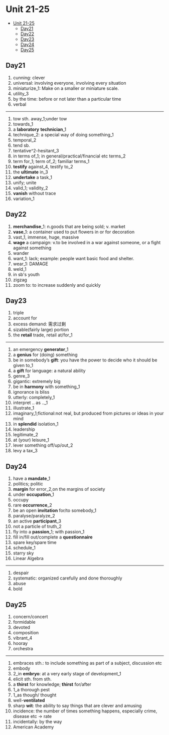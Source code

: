 # Unit 21-25

- [Unit 21-25](#unit-21-25)
  - [Day21](#day21)
  - [Day22](#day22)
  - [Day23](#day23)
  - [Day24](#day24)
  - [Day25](#day25)

## Day21

1. cunning: clever
2. universal:  involving everyone, involving every situation
3. miniaturize_1: Make on a smaller or miniature scale.
4. utility_3
5. by the time: before or not later than a particular time
6. verbal

---

1. tow sth. away_1;under tow
2. towards_1
3. a **laboratory** **technician**_1
4. technique_2: a special way of doing something_1
5. temporal_2
6. tend sb.
7. tentative^2-hesitant_3
8. in terms of_1; in general/practical/financial etc terms_2
9. term for_1; term of_2; familiar terms_1
10. **testify** against_4, testify to_2
11. the **ultimate** in_3
12. **undertake** a task_1
13. unify; unite
14. valid_1; validity_2
15. **vanish** without trace
16. variation_1

## Day22

1. **merchandise**_1: n.goods that are being sold; v. market
2. **vase**_1: a container used to put flowers in or for decoration
3. vast_1, immense, huge, massive
4. **wage** a campaign: v.to be involved in a war against someone, or a fight against something
5. wander
6. want_1: lack; example: people want basic food and shelter.
7. wear_1: DAMAGE
8. weld_1
9. in sb's youth
10. zigzag
11. zoom to: to increase suddenly and quickly

## Day23

1. triple
2. account for
3. excess demand: 需求过剩
4. sizable(fairly large) portion
5. the **retail** trade, retail at/for_1

---

1. an emergency **generator**_1
2. a **genius** for (doing) something
3. be in somebody’s **gift**:  you have the power to decide who it should be given to_1
4. a **gift** for language:  a natural ability
5. genre_3
6. gigantic: extremely big
7. be in **harmony** with something_1
8. ignorance is bliss
9. utterly: completely_1
10. interpret .. as .._1
11. illustrate_1
12. imaginary_1;fictional:not real, but produced from pictures or ideas in your mind
13. in **splendid** isolation_1
14. leadership
15. legitimate_2
16. at (your) leisure_1
17. lever something off/up/out_2
18. levy a tax_3

## Day24

1. have a **mandate**_1
2. politics; politic
3. **margin** for error_2,on the margins of society
4. under **occupation**_1
5. occupy
6. rare **occurrence**_2
7. be an open **invitation** for/to somebody_1
8. paralyse/paralyze_2
9. an active **participant**_3
10. not a particle of truth_2
11. fly into a **passion**_1; with passion_1
12. fill in/fill out/complete a **questionnaire**
13. spare key/spare time
14. schedule_1
15. starry sky
16. Linear Algebra

---

1. despair
2. systematic: organized carefully and done thoroughly
3. abuse
4. bold

## Day25

1. concern/concert
2. formidable
3. devoted
4. composition
5. vibrant_4
6. hooray
7. orchestra

---

1. embraces sth.: to include something as part of a subject, discussion etc
2. embody
3. 2_in **embryo**: at a very early stage of development_1
4. elicit sth. from sth.
5. a **thirst** for knowledge; **thirst** for/after
6. 1_a thorough pest
7. 1_as though/ thought
8. well-**ventilated**
9. sharp **wit**: the ability to say things that are clever and amusing
10. incidence: the number of times something happens, especially crime, disease etc → rate
11. incidentally:  by the way
12. American Academy
